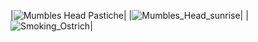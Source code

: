 |![Mumbles Head Pastiche](mumbles_bay_pastiche.png)|
|![Mumbles_Head_sunrise](mumbles_head_sunrise.png)|
|![Smoking_Ostrich](smoking_ostrich.png)|

